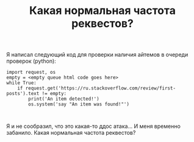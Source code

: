 ﻿---
title: "Какая нормальная частота реквестов?"
se.owner.user_id: 337540
se.owner.display_name: "Victor VosMottor thanks Monica"
se.owner.link: "https://ru.meta.stackoverflow.com/users/337540/victor-vosmottor-thanks-monica"
se.link: "https://ru.meta.stackoverflow.com/questions/10511/%d0%9a%d0%b0%d0%ba%d0%b0%d1%8f-%d0%bd%d0%be%d1%80%d0%bc%d0%b0%d0%bb%d1%8c%d0%bd%d0%b0%d1%8f-%d1%87%d0%b0%d1%81%d1%82%d0%be%d1%82%d0%b0-%d1%80%d0%b5%d0%ba%d0%b2%d0%b5%d1%81%d1%82%d0%be%d0%b2"
se.question_id: 10511
se.post_type: question
se.score: 0
---
<p>Я написал следующий код для проверки наличия айтемов в очереди проверок (python):</p>
<pre><code>import request, os
empty = &lt;empty queue html code goes here&gt;
while True:
    if request.get('https://ru.stackoverflow.com/review/first-posts').text != empty:
        print('An item detected!')
        os.system('say &quot;An item was found!&quot;')

</code></pre>
<p>Я и не сообразил, что это какая-то ддос атака...
И меня временно забанило.
Какая нормальная частота реквестов?</p>
